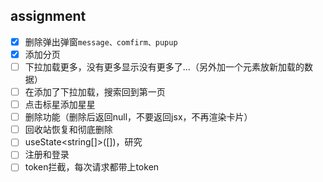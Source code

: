 ## assignment
- [x] 删除弹出弹窗`message、comfirm、pupup`
- [x] 添加分页
- [ ] 下拉加载更多，没有更多显示没有更多了...（另外加一个元素放新加载的数据）
- [ ] 在添加了下拉加载，搜索回到第一页
- [ ] 点击标星添加星星
- [ ] 删除功能（删除后返回null，不要返回jsx，不再渲染卡片）
- [ ] 回收站恢复和彻底删除
- [ ] useState<string[]>([])，研究
- [ ] 注册和登录 
- [ ] token拦截，每次请求都带上token